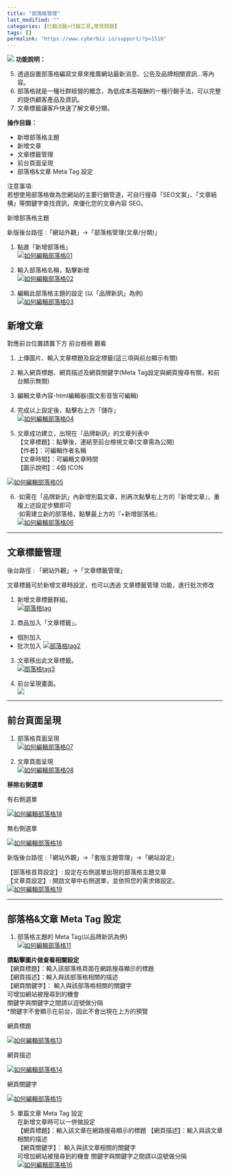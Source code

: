 ```yaml
---
title: "部落格管理"
last_modified: ""
categories: [行銷活動>行銷工具,常見問題]
tags: []
permalink: "https://www.cyberbiz.io/support/?p=1510"
---
```


![](https://www.cyberbiz.io/support/wp-content/uploads/2021/08/全版本-1024x97.png) **功能說明：**  

5. 透過設置部落格編寫文章來推廣網站最新消息、公告及品牌相關資訊…等內容。
6. 部落格就是一種社群經營的概念，為低成本高報酬的一種行銷手法，可以完整的提供顧客產品及資訊。
7. 文章標籤讓客戶快速了解文章分類。

**操作目錄：**

* 新增部落格主題
* 新增文章
* 文章標籤管理
* 前台頁面呈現
* 部落格&文章 Meta Tag 設定

注意事項:  
若想使用部落格做為您網站的主要行銷管道，可自行搜尋「SEO文案」、「文章結構」等關鍵字查找資訊，來優化您的文章內容 SEO。



新增部落格主題  

新版後台路徑 :「網站外觀」→「部落格管理(文章/分類)」  


1. 點進「新增部落格」  
[![如何編輯部落格01](https://www.cyberbiz.io/support/wp-content/uploads/2021/08/如何編輯部落格01.png)](https://www.cyberbiz.io/support/wp-content/uploads/2021/08/如何編輯部落格01.png)



2. 輸入部落格名稱，點擊新增  
[![如何編輯部落格02](https://www.cyberbiz.io/support/wp-content/uploads/2021/08/如何編輯部落格02.png)](https://www.cyberbiz.io/support/wp-content/uploads/2021/08/如何編輯部落格02.png)



3. 編輯此部落格主題的設定 (以「品牌新訊」為例)  
[![如何編輯部落格03](https://www.cyberbiz.io/support/wp-content/uploads/2021/08/如何編輯部落格03.png)](https://www.cyberbiz.io/support/wp-content/uploads/2021/08/如何編輯部落格03.png)



## 新增文章

對應前台位置請置下方 前台檢視 觀看

1. 上傳圖片、輸入文章標題及設定標籤(這三項與前台顯示有關) 
2. 輸入網頁標題、網頁描述及網頁關鍵字(Meta Tag設定與網頁搜尋有關，和前台顯示無關)
3. 編輯文章內容-html編輯器(圖文影音皆可編輯)
4. 完成以上設定後，點擊右上方「儲存」  
[![如何編輯部落格04](https://www.cyberbiz.io/support/wp-content/uploads/2021/08/如何編輯部落格04.png)](https://www.cyberbiz.io/support/wp-content/uploads/2021/08/如何編輯部落格04.png)



5. 文章成功建立，出現在『品牌新訊』的文章列表中  
【文章標題】：點擊後，連結至前台檢視文章(文章需為公開)  
【作者】：可編輯作者名稱  
【文章時間】：可編輯文章時間  
【圖示說明】：4個 ICON  

[![如何編輯部落格05](https://www.cyberbiz.io/support/wp-content/uploads/2021/08/如何編輯部落格05.png)](https://www.cyberbiz.io/support/wp-content/uploads/2021/08/如何編輯部落格05.png)  


6. ·如需在「品牌新訊」內新增別篇文章，則再次點擊右上方的『新增文章』，重複上述設定步驟即可  
·如需建立新的部落格，點擊最上方的『+新增部落格』  
[![如何編輯部落格06](https://www.cyberbiz.io/support/wp-content/uploads/2021/08/如何編輯部落格06.png)](https://www.cyberbiz.io/support/wp-content/uploads/2021/08/如何編輯部落格06.png)

* * *



## 文章標籤管理

後台路徑 :  「網站外觀」→「文章標籤管理」  

文章標籤可於新增文章時設定，也可以透過 文章標籤管理 功能，進行批次修改  


1. 新增文章標籤群組。  
[![部落格tag](https://www.cyberbiz.io/support/wp-content/uploads/如何編輯部落格20.png)](https://www.cyberbiz.io/support/wp-content/uploads/如何編輯部落格20.png)



2. 商品加入「文章標籤」。  

* 個別加入 
* 批次加入
[![部落格tag2](https://www.cyberbiz.io/support/wp-content/uploads/如何編輯部落格21.png)](https://www.cyberbiz.io/support/wp-content/uploads/如何編輯部落格21.png)



3. 文章移出此文章標籤。  
[![部落格tag3](https://www.cyberbiz.io/support/wp-content/uploads/如何編輯部落格22.png)](https://www.cyberbiz.io/support/wp-content/uploads/如何編輯部落格22.png)



4. 前台呈現畫面。  
[![](https://www.cyberbiz.io/support/wp-content/uploads/如何編輯部落格23.png)](https://www.cyberbiz.io/support/wp-content/uploads/如何編輯部落格23.png)

* * *



## 前台頁面呈現

1. 部落格頁面呈現  
[![如何編輯部落格07](https://www.cyberbiz.io/support/wp-content/uploads/2021/08/如何編輯部落格07.png)](https://www.cyberbiz.io/support/wp-content/uploads/2021/08/如何編輯部落格07.png)  

2. 文章頁面呈現  
[![如何編輯部落格08](https://www.cyberbiz.io/support/wp-content/uploads/2021/08/如何編輯部落格08.png)](https://www.cyberbiz.io/support/wp-content/uploads/2021/08/如何編輯部落格08.png)  

**移除右側選單**  

有右側選單  

[![如何編輯部落格18](https://www.cyberbiz.io/support/wp-content/uploads/2021/08/如何編輯部落格17.png)](https://www.cyberbiz.io/support/wp-content/uploads/2021/08/如何編輯部落格17.png)

無右側選單  

[![如何編輯部落格18](https://www.cyberbiz.io/support/wp-content/uploads/2021/08/如何編輯部落格18.png)](https://www.cyberbiz.io/support/wp-content/uploads/2021/08/如何編輯部落格18.png)

新版後台路徑 :「網站外觀」→「套版主題管理」→「網站設定」  

【部落格首頁設定】: 設定在右側選單出現的部落格主題文章  
【文章頁設定】: 開啟文章中右側選單，並依照您的需求做設定。  
[![如何編輯部落格19](https://www.cyberbiz.io/support/wp-content/uploads/2021/08/如何編輯部落格19.png)](https://www.cyberbiz.io/support/wp-content/uploads/2021/08/如何編輯部落格19.png)  

* * *



## 部落格&文章 Meta Tag 設定

1. 部落格主題的 Meta Tag(以品牌新訊為例)  
[![如何編輯部落格11](https://www.cyberbiz.io/support/wp-content/uploads/2021/08/如何編輯部落格11.png)](https://www.cyberbiz.io/support/wp-content/uploads/2021/08/如何編輯部落格11.png)



**請點擊圖片做查看相關設定**  
【網頁標題】：輸入該部落格頁面在網路搜尋顯示的標題  
【網頁描述】：輸入與該部落格相關的描述  
【網頁關鍵字】： 輸入與該部落格相關的關鍵字  
可增加網站被搜尋到的機會  
關鍵字與關鍵字之間請以逗號做分隔  
*關鍵字不會顯示在前台，因此不會出現在上方的預覽  


網頁標題

[![如何編輯部落格13](https://www.cyberbiz.io/support/wp-content/uploads/2021/08/如何編輯部落格13.png)](https://www.cyberbiz.io/support/wp-content/uploads/2021/08/如何編輯部落格13.png)

網頁描述

[![如何編輯部落格14](https://www.cyberbiz.io/support/wp-content/uploads/2021/08/如何編輯部落格14.png)](https://www.cyberbiz.io/support/wp-content/uploads/2021/08/如何編輯部落格14.png)

網頁關鍵字

[![如何編輯部落格15](https://www.cyberbiz.io/support/wp-content/uploads/2021/08/如何編輯部落格15.png)](https://www.cyberbiz.io/support/wp-content/uploads/2021/08/如何編輯部落格15.png)

5. 單篇文章 Meta Tag 設定  
在新增文章時可以一併做設定  
【網頁標題】：輸入該文章在網路搜尋顯示的標題 【網頁描述】：輸入與該文章相關的描述  
【網頁關鍵字】： 輸入與該文章相關的關鍵字  
可增加網站被搜尋到的機會 關鍵字與關鍵字之間請以逗號做分隔  
[![如何編輯部落格16](https://www.cyberbiz.io/support/wp-content/uploads/2021/08/如何編輯部落格16.png)](https://www.cyberbiz.io/support/wp-content/uploads/2021/08/如何編輯部落格16.png)  


